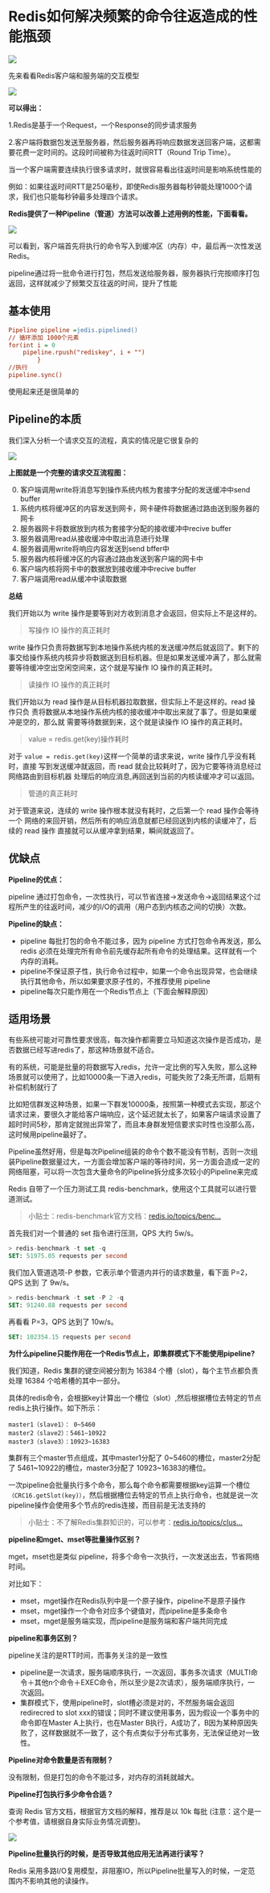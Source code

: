# Redis如何解决频繁的命令往返造成的性能瓶颈

![](_assets/09976ddcbbdc409da3200daff026cb79~tplv-k3u1fbpfcp-jj-mark!3024!0!0!0!q75.awebp.webp)

先来看看Redis客户端和服务端的交互模型

![](_assets/7048ad1cbae345239804846e7fa727b5~tplv-k3u1fbpfcp-jj-mark!3024!0!0!0!q75.awebp.webp)

**可以得出：** 

1.Redis是基于一个Request，一个Response的同步请求服务

2.客户端将数据包发送至服务器，然后服务器再将响应数据发送回客户端，这都需要花费一定时间的。这段时间被称为往返时间RTT（Round Trip Time）。

当一个客户端需要连续执行很多请求时，就很容易看出往返时间是影响系统性能的

例如：如果往返时间RTT是250毫秒，即使Redis服务器每秒钟能处理1000个请求，我们也只能每秒钟最多处理四个请求。

**Redis提供了一种Pipeline（管道）方法可以改善上述用例的性能，下面看看。** 

![](_assets/98f73907446b427c8950aecab4ba33e0~tplv-k3u1fbpfcp-jj-mark!3024!0!0!0!q75.awebp.webp)

可以看到，客户端首先将执行的命令写入到缓冲区（内存）中，最后再一次性发送 Redis。

pipeline通过将一批命令进行打包，然后发送给服务器，服务器执行完按顺序打包返回，这样就减少了频繁交互往返的时间，提升了性能

基本使用
----

```ini
Pipeline pipeline =jedis.pipelined()
// 循环添加 1000个元素
for(int i = 0
    pipeline.rpush("rediskey", i + "")
        }
//执行 
pipeline.sync()

```

使用起来还是很简单的

Pipeline的本质
-----------

我们深入分析一个请求交互的流程，真实的情况是它很复杂的

![](_assets/983466bcd38f4ab19318bb5dbe363e33~tplv-k3u1fbpfcp-jj-mark!3024!0!0!0!q75.awebp.webp)

**上图就是一个完整的请求交互流程图：** 

0.  客户端调用write将消息写到操作系统内核为套接字分配的发送缓冲中send buffer
1.  系统内核将缓冲区的内容发送到网卡，网卡硬件将数据通过路由送到服务器的网卡
2.  服务器网卡将数据放到内核为套接字分配的接收缓冲中recive buffer
3.  服务器调用read从接收缓冲中取出消息进行处理
4.  服务器调用write将响应内容发送到send bffer中
5.  服务器内核将缓冲区的内容通过路由发送到客户端的网卡中
6.  客户端内核将网卡中的数据放到接收缓冲中recive buffer
7.  客户端调用read从缓冲中读取数据

**总结**

我们开始以为 write 操作是要等到对方收到消息才会返回，但实际上不是这样的。

> 写操作 IO 操作的真正耗时

write 操作只负责将数据写到本地操作系统内核的发送缓冲然后就返回了。剩下的事交给操作系统内核异步将数据送到目标机器。但是如果发送缓冲满了，那么就需要等待缓冲空出空闲空间来，这个就是写操作 IO 操作的真正耗时。

> 读操作 IO 操作的真正耗时

我们开始以为 read 操作是从目标机器拉取数据，但实际上不是这样的。read 操作只负 责将数据从本地操作系统内核的接收缓冲中取出来就了事了。但是如果缓冲是空的，那么就 需要等待数据到来，这个就是读操作 IO 操作的真正耗时。

> value = redis.get(key)操作耗时

对于 `value = redis.get(key)`这样一个简单的请求来说，write 操作几乎没有耗时，直接 写到发送缓冲就返回，而 read 就会比较耗时了，因为它要等待消息经过网络路由到目标机器 处理后的响应消息,再回送到当前的内核读缓冲才可以返回。

> 管道的真正耗时

对于管道来说，连续的 write 操作根本就没有耗时，之后第一个 read 操作会等待一个 网络的来回开销，然后所有的响应消息就都已经回送到内核的读缓冲了，后续的 read 操作 直接就可以从缓冲拿到结果，瞬间就返回了。

优缺点
---

**Pipeline的优点：** 

pipeline 通过打包命令，一次性执行，可以节省连接->发送命令->返回结果这个过程所产生的往返时间，减少的I/O的调用（用户态到内核态之间的切换）次数。

**Pipeline的缺点：** 

*   pipeline 每批打包的命令不能过多，因为 pipeline 方式打包命令再发送，那么 redis 必须在处理完所有命令前先缓存起所有命令的处理结果。这样就有一个内存的消耗。
*   pipeline不保证原子性，执行命令过程中，如果一个命令出现异常，也会继续执行其他命令，所以如果要求原子性的，不推荐使用 pipeline
*   pipeline每次只能作用在一个Redis节点上（下面会解释原因）

适用场景
----

有些系统可能对可靠性要求很高，每次操作都需要立马知道这次操作是否成功，是否数据已经写进redis了，那这种场景就不适合。

有的系统，可能是批量的将数据写入redis，允许一定比例的写入失败，那么这种场景就可以使用了，比如10000条一下进入redis，可能失败了2条无所谓，后期有补偿机制就行了

比如短信群发这种场景，如果一下群发10000条，按照第一种模式去实现，那这个请求过来，要很久才能给客户端响应，这个延迟就太长了，如果客户端请求设置了超时时间5秒，那肯定就抛出异常了，而且本身群发短信要求实时性也没那么高，这时候用pipeline最好了。

Pipeline虽然好用，但是每次Pipeline组装的命令个数不能没有节制，否则一次组装Pipeline数据量过大，一方面会增加客户端的等待时间，另一方面会造成一定的网络阻塞，可以将一次包含大量命令的Pipeline拆分成多次较小的Pipeline来完成

Redis 自带了一个压力测试工具 redis-benchmark，使用这个工具就可以进行管道测试。

> 小贴士：redis-benchmark官方文档：[redis.io/topics/benc…](https://link.juejin.cn/?target=https%3A%2F%2Fredis.io%2Ftopics%2Fbenchmarks "https://redis.io/topics/benchmarks")

首先我们对一个普通的 set 指令进行压测，QPS 大约 5w/s。

```sql
> redis-benchmark -t set -q
SET: 51975.05 requests per second

```

我们加入管道选项-P 参数，它表示单个管道内并行的请求数量，看下面 P=2，QPS 达到 了 9w/s。

```sql
> redis-benchmark -t set -P 2 -q
SET: 91240.88 requests per second

```

再看看 P=3，QPS 达到了 10w/s。

```sql
SET: 102354.15 requests per second

```

**为什么pipeline只能作用在一个Redis节点上，即集群模式下不能使用pipeline?**

我们知道，Redis 集群的键空间被分割为 16384 个槽（slot），每个主节点都负责处理 16384 个哈希槽的其中一部分。

具体的redis命令，会根据key计算出一个槽位（slot）,然后根据槽位去特定的节点redis上执行操作。如下所示：

```null
master1（slave1）： 0~5460
master2（slave2）：5461~10922
master3（slave3）：10923~16383

```

集群有三个master节点组成，其中master1分配了 0~5460的槽位，master2分配了 5461~10922的槽位，master3分配了 10923~16383的槽位。

一次pipeline会批量执行多个命令，那么每个命令都需要根据key运算一个槽位`（CRC16.getSlot(key)）`，然后根据槽位去特定的节点上执行命令，也就是说一次pipeline操作会使用多个节点的redis连接，而目前是无法支持的

> 小贴士：不了解Redis集群知识的，可以参考：[redis.io/topics/clus…](https://link.juejin.cn/?target=https%3A%2F%2Fredis.io%2Ftopics%2Fcluster-tutorial "https://redis.io/topics/cluster-tutorial")

**pipeline和mget、mset等批量操作区别？**

mget，mset也是类似 pipeline，将多个命令一次执行，一次发送出去，节省网络时间。

对比如下：

*   mset，mget操作在Redis队列中是一个原子操作，pipeline不是原子操作
*   mset，mget操作一个命令对应多个键值对，而pipeline是多条命令
*   mset，mget是服务端实现，而pipeline是服务端和客户端共同完成

**pipeline和事务区别？**

pipeline关注的是RTT时间，而事务关注的是一致性

*   pipeline是一次请求，服务端顺序执行，一次返回，事务多次请求（MULTI命令＋其他n个命令＋EXEC命令，所以至少是2次请求），服务端顺序执行，一次返回。
*   集群模式下，使用pipeline时，slot槽必须是对的，不然服务端会返回redirecred to slot xxx的错误；同时不建议使用事务，因为假设一个事务中的命令即在Master A上执行，也在Master B执行，A成功了，B因为某种原因失败了，这样数据就不一致了，这个有点类似于分布式事务，无法保证绝对一致性。

**Pipeline对命令数量是否有限制？**

没有限制，但是打包的命令不能过多，对内存的消耗就越大。

**Pipeline打包执行多少命令合适？**

查询 Redis 官方文档，根据官方文档的解释，推荐是以 10k 每批 (注意：这个是一个参考值，请根据自身实际业务情况调整)。

![](_assets/c8163c916d4a44f9b613506d822c5da4~tplv-k3u1fbpfcp-jj-mark!3024!0!0!0!q75.awebp.webp)

**Pipeline批量执行的时候，是否导致其他应用无法再进行读写？**

Redis 采用多路I/O复用模型，非阻塞IO，所以Pipeline批量写入的时候，一定范围内不影响其他的读操作。

